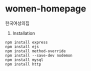 # women-homepage
한국여성의집

1. Installation
```
npm install express
npm install ejs
npm install method-override
npm install --save-dev nodemon
npm install mysql
npm install http
```